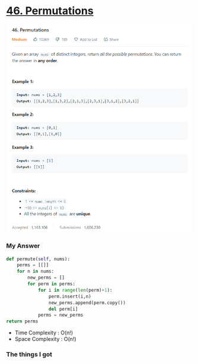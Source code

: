 # [46. Permutations](https://leetcode.com/problems/permutations/)

![image](Problem.png)



### My Answer

```python
def permute(self, nums):
    perms = [[]]   
    for n in nums:
        new_perms = []
        for perm in perms:
            for i in range(len(perm)+1):
                perm.insert(i,n)
                new_perms.append(perm.copy())
                del perm[i]
            perms = new_perms
return perms
```

* Time Complexity : O(n!)
* Space Complexity : O(n!)



### The things I got
